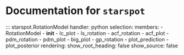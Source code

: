 # Documentation for `starspot`

::: starspot.RotationModel
    handler: python
    selection:
      members:
        - RotationModel
        - __init__
        - lc_plot
        - ls_rotation
        - acf_rotation
        - acf_plot
        - pdm_rotation
        - pdm_plot
        - big_plot 
        - gp_rotation
        - plot_prediction
        - plot_posterior 
    rendering:
      show_root_heading: false
      show_source: false